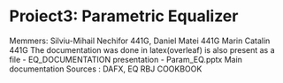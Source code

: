 # Proiect3: Parametric Equalizer 
Memmers: Silviu-Mihail Nechifor 441G, Daniel Matei 441G Marin Catalin 441G
The documentation was done in latex(overleaf) is also present as a file - EQ_DOCUMENTATION
presentation - Param_EQ.pptx
Main documentation Sources : DAFX, EQ RBJ COOKBOOK


